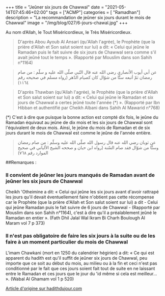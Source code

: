 +++
title = "Jeûner six jours de Chawwal"
date = "2021-05-14T07:45:46+02:00"
tags = ["ACMP"]
categories = [ "Ramadhan"]
description = "La recommandation de jeûner six jours durant le mois de Chawwal"
image = "/img/blog/027/6-jours-chawal.jpg"
+++


Au nom d’Allah, le Tout Miséricordieux, le Très Miséricordieux.

>D'après Abou Ayoub Al Ansari (qu'Allah l'agrée), le Prophète (que la prière
>d'Allah et Son salut soient sur lui) a dit: « Celui qui jeûne le Ramadan puis
>le fait suivre de six jours de Chawwal sera comme s'il avait jeûné tout le
>temps ». (Rapporté par Mouslim dans son Sahih n°1164)


>عن أبي أيوب الأنصاري رضي الله عنه قال النّبي صلّى الله عليه و سلّم : من صام
>رمضان ثمّ أتبعه ستًّا من شوّال كان كصيام الدّهر (رواه مسلم في صحيحه رقم ١١٦٤)


>D'après Thawban (qu'Allah l'agrée), le Prophète (que la prière d'Allah et Son
>salut soient sur lui) a dit: « Celui qui jeûne le Ramadan et six jours de
>Chawwal a certes jeûné toute l'année (*) ». (Rapporté par Ibn Hibban et
>authentifié par Cheikh Albani dans Sahih Al Mawarid n°768)

(*) C'est à dire que puisque la bonne action est compté dix fois, le jeûne du
Ramadan équivaut au jeûne de dix mois et les six jours de Chawwal sont
l'équivalent de deux mois. Ainsi, le jeûne du mois de Ramadan et de six jours
durant le mois de Chawwal est comme le jeûne de l'année entière.


>عن ثوبان رضي الله عنه قال رسول الله صلّى الله عليه وسلّم : من صام رمضان وستًّا
>من شوّال فقد صام السّنة (رواه ابن حبان و صححه الشيخ الألباني في صحيح الموارد
>رقم ٧٦٨)

##Remarques :

### Il convient de jeûner les jours manqués de Ramadan avant de jeûner les six jours de Chawwal

Cheikh 'Otheimine a dit: « Celui qui jeûne les six jours avant d'avoir rattrapé
les jours qu'il devait éventuellement faire n'obtient pas cette récompense car
le Prophète (que la prière d'Allah et Son salut soient sur lui) a dit - Celui
qui jeûne Ramadan puis le fait suivre de 6 jours de Chawwal - (Rapporté par
Mouslim dans son Sahih n°1164), c'est à dire qu'il a préalablement jeûné le
Ramadan en entier ». (Fath Dhil Jalal Wal Ikram Bi Charh Boulough Al Maram vol 7
p 373)

### Il n'est pas obligatoire de faire les six jours à la suite ou de les faire à un moment particulier du mois de Chawwal

L'imam Chawkani (mort en 1250 du calendrier hégirien) a dit: « Ce qui est
apparent du hadith est qu'il suffit de jeûner six jours de Chawwal, peu importe
que ce soit au début du mois, au milieu ou à la fin et ceci n'est pas
conditionné par le fait que ces jours soient fait tout de suite en ne laissant
entre le Ramadan et ces jours que le jour du 'id même si cela est meilleur... ».
(Wabal Al Ghamam vol 1 p 520)

[Article d'origine sur hadithdujour.com](http://www.hadithdujour.com/hadiths/hadith-sur-Les-6-jours-de-Chawal_614.asp)
